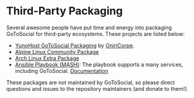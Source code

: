 # Third-Party Packaging

Several awesome people have put time and energy into packaging GoToSocial for third-party ecosystems. These projects are listed below:

- [YunoHost GoToSocial Packaging](https://github.com/YunoHost-Apps/gotosocial_ynh) by [OniriCorpe](https://github.com/OniriCorpe).
- [Alpine Linux Community Package](https://pkgs.alpinelinux.org/package/edge/community/x86_64/gotosocial)
- [Arch Linux Extra Package](https://archlinux.org/packages/extra/x86_64/gotosocial/)
- [Ansible Playbook (MASH)](https://github.com/mother-of-all-self-hosting/mash-playbook): The playbook supports a many services, including GoToSocial. [Documentation](https://github.com/mother-of-all-self-hosting/mash-playbook/blob/main/docs/services/gotosocial.md)

These packages are not maintained by GoToSocial, so please direct questions and issues to the repository maintainers (and donate to them!).
